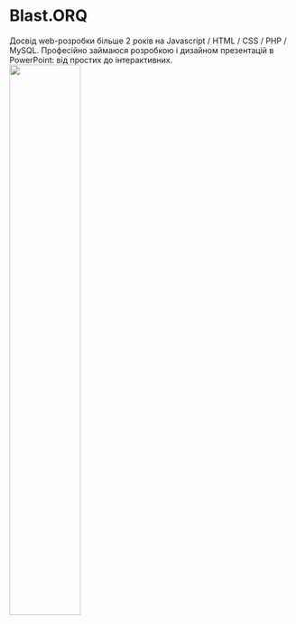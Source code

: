 # Blast.ORQ
Досвід web-​розробки більше 2 років на Javascript / HTML / CSS / PHP / MySQL.
Професійно займаюся розробкою і дизайном презентацій в PowerPoint: від простих до інтерактивних.
<img src="http://blastorq.pp.ua/site/assets/images/da411d-photo.png" width="50%">
